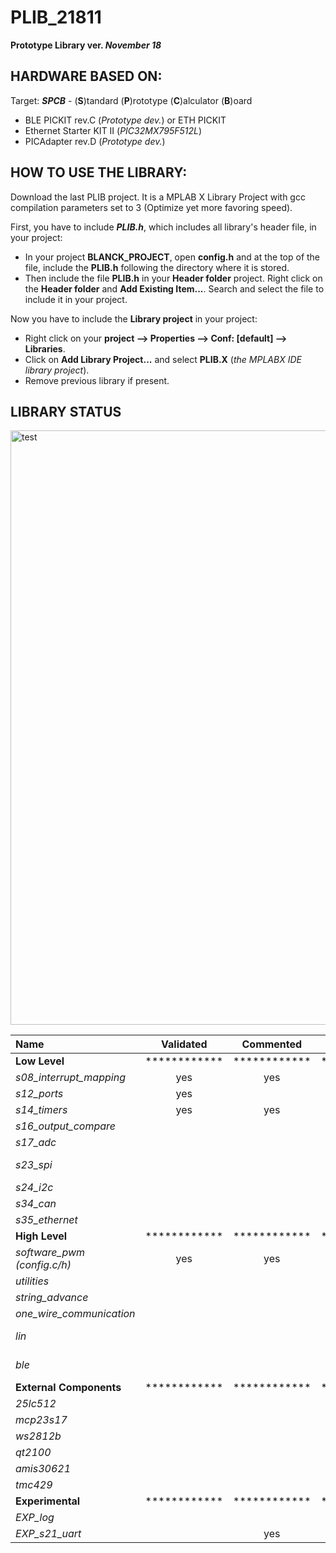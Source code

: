 # PLIB_21811

**Prototype Library ver. *November 18***

## HARDWARE BASED ON:

Target: ***SPCB*** - (**S**)tandard (**P**)rototype (**C**)alculator (**B**)oard

- BLE PICKIT rev.C (*Prototype dev.*) or ETH PICKIT
- Ethernet Starter KIT II (*PIC32MX795F512L*)
- PICAdapter rev.D (*Prototype dev.*)


## HOW TO USE THE LIBRARY:

Download the last PLIB project. It is a MPLAB X Library Project with gcc compilation parameters set to 3 (Optimize yet more favoring speed).

First, you have to include ***PLIB.h***, which includes all library's header file, in your project:
* In your project **BLANCK_PROJECT**, open **config.h** and at the top of the file, include the **PLIB.h** following the directory where it is stored. 
* Then include the file **PLIB.h** in your **Header folder** project. Right click on the **Header folder** and **Add Existing Item...**. Search and select the file to include it in your project.

Now you have to include the **Library project** in your project:

* Right click on your **project --> Properties --> Conf: [default] --> Libraries**.
* Click on **Add Library Project...** and select **PLIB.X** (*the MPLABX IDE library project*).
* Remove previous library if present.

## LIBRARY STATUS

<img width="951" alt="test" src="https://user-images.githubusercontent.com/44413525/49344862-f1542000-f67c-11e8-82e9-d5e20e313c85.png">

Name | Validated | Commented | Autonomous | Example | Dependencies | IRQs
 :--- | :---: | :---: | :---: | :---: | :---: | :---: 
**Low Level** | ************ | ************ | ************ | ************ | ************ | ************
*s08_interrupt_mapping* | yes | yes | yes | | |
*s12_ports* | yes |  |  |  | |
*s14_timers* | yes | yes | yes | | |
*s16_output_compare* | | | | | T2 & T3 |
*s17_adc* | | | | | |
*s23_spi* | | | | | T1 & GPIO & \*DMAx |
*s24_i2c* | | | | | T1 |
*s34_can* | | | | | T1 |
*s35_ethernet* | | | | | T1 |
**High Level** | ************ | ************ | ************ | ************ | ************ | ************
*software_pwm (config.c/h)* | yes | yes | yes | | T5 & GPIO | T5
*utilities* | | | | | T1 & ADC | -
*string_advance* | | | | | | -
*one_wire_communication* | | | | | | -
*lin* | | | | | T4 & UART*2* & UART*5* | T4 & UART_RX
*ble* | | | | | T1 & UART*4* & DMA*2* | UART_RX & DMA_TX
**External Components** | ************ | ************ | ************ | ************ | ************ | ************
*25lc512* | | | | | SPI*x* & DMA*x* |
*mcp23s17* | | | | | SPI*x* & DMA*x* |
*ws2812b* | | | | | SPI*x* & DMA*x* |
*qt2100* | | | | | SPI*x* & DMA*x* |
*amis30621* | | | | | LIN*2* & LIN*5* |
*tmc429* | | | | | SPI*x* & DMA*x* |
**Experimental** | ************ | ************ | ************ | ************ | ************ | ************
*EXP_log* | | | yes | yes | UART*x* & DMA*x* | -
*EXP_s21_uart* | | yes | yes | | | -
